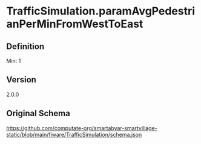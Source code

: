 # TrafficSimulation.paramAvgPedestrianPerMinFromWestToEast

## Definition
Min: 1

## Version
2.0.0

## Original Schema
https://github.com/computate-org/smartabyar-smartvillage-static/blob/main/fiware/TrafficSimulation/schema.json
